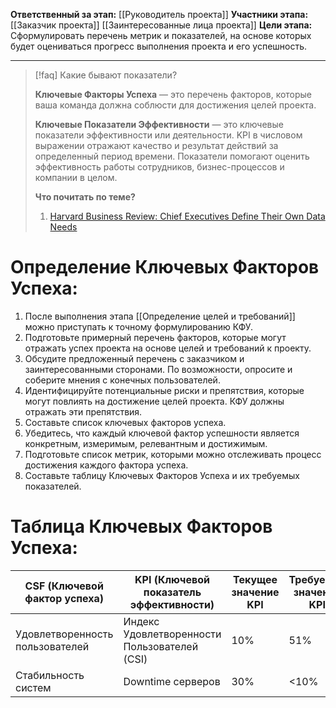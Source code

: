 **Ответственный за этап:** [[Руководитель проекта]]
**Участники этапа:** [[Заказчик проекта]] [[Заинтересованные лица проекта]]
**Цели этапа:** Сформулировать перечень метрик и показателей, на основе которых будет оцениваться прогресс выполнения проекта и его успешность.
___
> [!faq] Какие бывают показатели?
> 
> **Ключевые Факторы Успеха** — это перечень факторов, которые ваша команда должна соблюсти для достижения целей проекта.
> 
> **Ключевые Показатели Эффективности** — это ключевые показатели эффективности или деятельности. KPI в числовом выражении отражают качество и результат действий за определенный период времени. Показатели помогают оценить эффективность работы сотрудников, бизнес-процессов и компании в целом.
> 
> **Что почитать по теме?**
> 1. [Harvard Business Review: Chief Executives Define Their Own Data Needs](https://hbr.org/1979/03/chief-executives-define-their-own-data-needs)

# Определение Ключевых Факторов Успеха:

1. После выполнения этапа [[Определение целей и требований]] можно приступать к точному формулированию КФУ.
2. Подготовьте примерный перечень факторов, которые могут отражать успех проекта на основе целей и требований к проекту.
3. Обсудите предложенный перечень с заказчиком и заинтересованными сторонами. По возможности, опросите и соберите мнения с конечных пользователей.
4. Идентифицируйте потенциальные риски и препятствия, которые могут повлиять на достижение целей проекта. КФУ должны отражать эти препятствия.
5. Составьте список ключевых факторов успеха.
6. Убедитесь, что каждый ключевой фактор успешности является конкретным, измеримым, релевантным и достижимым.
7. Подготовьте список метрик, которыми можно отслеживать процесс достижения каждого фактора успеха.
8. Составьте таблицу Ключевых Факторов Успеха и их требуемых показателей.

# Таблица Ключевых Факторов Успеха:


| **CSF (Ключевой фактор успеха)** | **KPI (Ключевой показатель эффективности)**  | **Текущее значение KPI** | **Требуемое значение KPI** |
| -------------------------------- | -------------------------------------------- | ------------------------ | -------------------------- |
| Удовлетворенность пользователей  | Индекс Удовлетворенности Пользователей (CSI) | 10%                      | 51%                        |
| Стабильность систем              | Downtime серверов                            | 30%                      | <10%                       |
